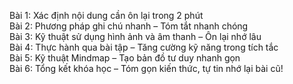 Bài 1: Xác định nội dung cần ôn lại trong 2 phút  
Bài 2: Phương pháp ghi chú nhanh – Tóm tắt nhanh chóng  
Bài 3: Kỹ thuật sử dụng hình ảnh và âm thanh – Ôn lại nhớ lâu  
Bài 4: Thực hành qua bài tập – Tăng cường kỹ năng trong tích tắc  
Bài 5: Kỹ thuật Mindmap – Tạo bản đồ tư duy nhanh gọn  
Bài 6: Tổng kết khóa học – Tóm gọn kiến thức, tự tin nhớ lại bài cũ!